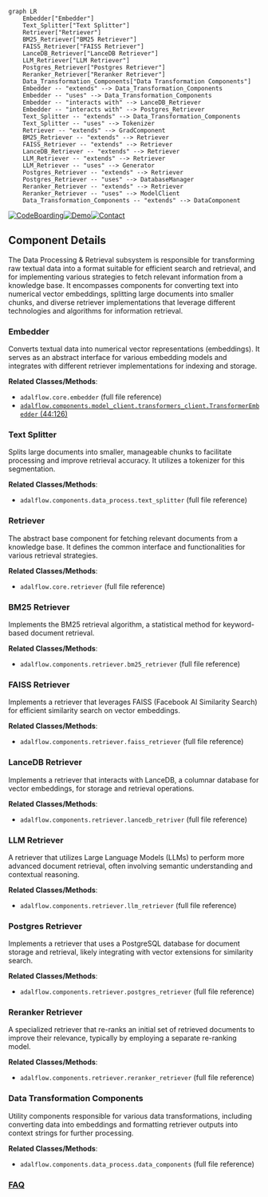 ```mermaid
graph LR
    Embedder["Embedder"]
    Text_Splitter["Text Splitter"]
    Retriever["Retriever"]
    BM25_Retriever["BM25 Retriever"]
    FAISS_Retriever["FAISS Retriever"]
    LanceDB_Retriever["LanceDB Retriever"]
    LLM_Retriever["LLM Retriever"]
    Postgres_Retriever["Postgres Retriever"]
    Reranker_Retriever["Reranker Retriever"]
    Data_Transformation_Components["Data Transformation Components"]
    Embedder -- "extends" --> Data_Transformation_Components
    Embedder -- "uses" --> Data_Transformation_Components
    Embedder -- "interacts with" --> LanceDB_Retriever
    Embedder -- "interacts with" --> Postgres_Retriever
    Text_Splitter -- "extends" --> Data_Transformation_Components
    Text_Splitter -- "uses" --> Tokenizer
    Retriever -- "extends" --> GradComponent
    BM25_Retriever -- "extends" --> Retriever
    FAISS_Retriever -- "extends" --> Retriever
    LanceDB_Retriever -- "extends" --> Retriever
    LLM_Retriever -- "extends" --> Retriever
    LLM_Retriever -- "uses" --> Generator
    Postgres_Retriever -- "extends" --> Retriever
    Postgres_Retriever -- "uses" --> DatabaseManager
    Reranker_Retriever -- "extends" --> Retriever
    Reranker_Retriever -- "uses" --> ModelClient
    Data_Transformation_Components -- "extends" --> DataComponent
```
[![CodeBoarding](https://img.shields.io/badge/Generated%20by-CodeBoarding-9cf?style=flat-square)](https://github.com/CodeBoarding/CodeBoarding)[![Demo](https://img.shields.io/badge/Try%20our-Demo-blue?style=flat-square)](https://www.codeboarding.org/demo)[![Contact](https://img.shields.io/badge/Contact%20us%20-%20contact@codeboarding.org-lightgrey?style=flat-square)](mailto:contact@codeboarding.org)

## Component Details

The Data Processing & Retrieval subsystem is responsible for transforming raw textual data into a format suitable for efficient search and retrieval, and for implementing various strategies to fetch relevant information from a knowledge base. It encompasses components for converting text into numerical vector embeddings, splitting large documents into smaller chunks, and diverse retriever implementations that leverage different technologies and algorithms for information retrieval.

### Embedder
Converts textual data into numerical vector representations (embeddings). It serves as an abstract interface for various embedding models and integrates with different retriever implementations for indexing and storage.


**Related Classes/Methods**:

- `adalflow.core.embedder` (full file reference)
- <a href="https://github.com/SylphAI-Inc/AdalFlow/blob/master/adalflow/adalflow/components/model_client/transformers_client.py#L44-L126" target="_blank" rel="noopener noreferrer">`adalflow.components.model_client.transformers_client.TransformerEmbedder` (44:126)</a>


### Text Splitter
Splits large documents into smaller, manageable chunks to facilitate processing and improve retrieval accuracy. It utilizes a tokenizer for this segmentation.


**Related Classes/Methods**:

- `adalflow.components.data_process.text_splitter` (full file reference)


### Retriever
The abstract base component for fetching relevant documents from a knowledge base. It defines the common interface and functionalities for various retrieval strategies.


**Related Classes/Methods**:

- `adalflow.core.retriever` (full file reference)


### BM25 Retriever
Implements the BM25 retrieval algorithm, a statistical method for keyword-based document retrieval.


**Related Classes/Methods**:

- `adalflow.components.retriever.bm25_retriever` (full file reference)


### FAISS Retriever
Implements a retriever that leverages FAISS (Facebook AI Similarity Search) for efficient similarity search on vector embeddings.


**Related Classes/Methods**:

- `adalflow.components.retriever.faiss_retriever` (full file reference)


### LanceDB Retriever
Implements a retriever that interacts with LanceDB, a columnar database for vector embeddings, for storage and retrieval operations.


**Related Classes/Methods**:

- `adalflow.components.retriever.lancedb_retriver` (full file reference)


### LLM Retriever
A retriever that utilizes Large Language Models (LLMs) to perform more advanced document retrieval, often involving semantic understanding and contextual reasoning.


**Related Classes/Methods**:

- `adalflow.components.retriever.llm_retriever` (full file reference)


### Postgres Retriever
Implements a retriever that uses a PostgreSQL database for document storage and retrieval, likely integrating with vector extensions for similarity search.


**Related Classes/Methods**:

- `adalflow.components.retriever.postgres_retriever` (full file reference)


### Reranker Retriever
A specialized retriever that re-ranks an initial set of retrieved documents to improve their relevance, typically by employing a separate re-ranking model.


**Related Classes/Methods**:

- `adalflow.components.retriever.reranker_retriever` (full file reference)


### Data Transformation Components
Utility components responsible for various data transformations, including converting data into embeddings and formatting retriever outputs into context strings for further processing.


**Related Classes/Methods**:

- `adalflow.components.data_process.data_components` (full file reference)




### [FAQ](https://github.com/CodeBoarding/GeneratedOnBoardings/tree/main?tab=readme-ov-file#faq)